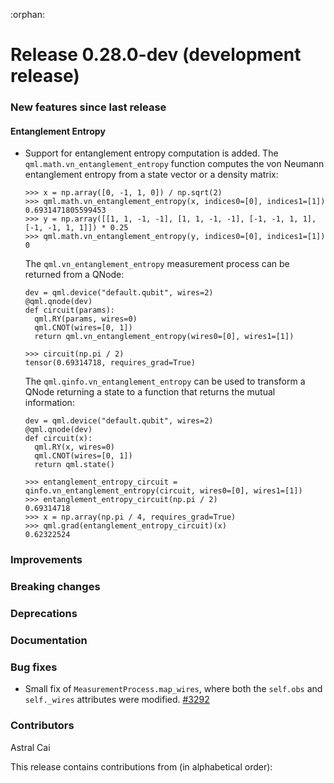 :orphan:

# Release 0.28.0-dev (development release)

<h3>New features since last release</h3>

<h4>Entanglement Entropy</h4>

* Support for entanglement entropy computation is added. The `qml.math.vn_entanglement_entropy` function computes the von Neumann entanglement entropy from a state vector or a density matrix:

  ```pycon
  >>> x = np.array([0, -1, 1, 0]) / np.sqrt(2)
  >>> qml.math.vn_entanglement_entropy(x, indices0=[0], indices1=[1])
  0.6931471805599453
  >>> y = np.array([[1, 1, -1, -1], [1, 1, -1, -1], [-1, -1, 1, 1], [-1, -1, 1, 1]]) * 0.25
  >>> qml.math.vn_entanglement_entropy(y, indices0=[0], indices1=[1])
  0
  ```
  The `qml.vn_entanglement_entropy` measurement process can be returned from a QNode:
  ```python3
  dev = qml.device("default.qubit", wires=2)
  @qml.qnode(dev)
  def circuit(params):
    qml.RY(params, wires=0)
    qml.CNOT(wires=[0, 1])
    return qml.vn_entanglement_entropy(wires0=[0], wires1=[1])
  ```
  ```pycon
  >>> circuit(np.pi / 2)
  tensor(0.69314718, requires_grad=True)
  ```
  The `qml.qinfo.vn_entanglement_entropy` can be used to transform a QNode returning
  a state to a function that returns the mutual information:
  ```python3
  dev = qml.device("default.qubit", wires=2)
  @qml.qnode(dev)
  def circuit(x):
    qml.RY(x, wires=0)
    qml.CNOT(wires=[0, 1])
    return qml.state()
  ```

  ```pycon
  >>> entanglement_entropy_circuit = qinfo.vn_entanglement_entropy(circuit, wires0=[0], wires1=[1])
  >>> entanglement_entropy_circuit(np.pi / 2)
  0.69314718
  >>> x = np.array(np.pi / 4, requires_grad=True)
  >>> qml.grad(entanglement_entropy_circuit)(x)
  0.62322524
  ```

<h3>Improvements</h3>

<h3>Breaking changes</h3>

<h3>Deprecations</h3>

<h3>Documentation</h3>

<h3>Bug fixes</h3>

* Small fix of `MeasurementProcess.map_wires`, where both the `self.obs` and `self._wires`
  attributes were modified.
  [#3292](https://github.com/PennyLaneAI/pennylane/pull/3292)

<h3>Contributors</h3>

Astral Cai

This release contains contributions from (in alphabetical order):
